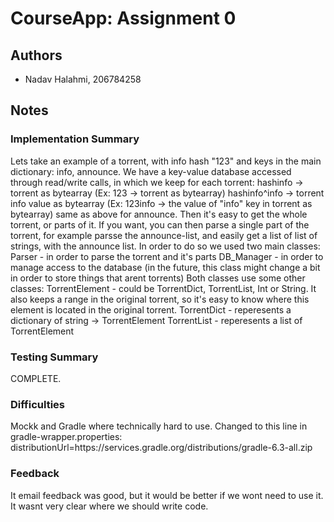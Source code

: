 # CourseApp: Assignment 0

## Authors
* Nadav Halahmi, 206784258

## Notes

### Implementation Summary
Lets take an example of a torrent, with info hash "123" and keys in the main dictionary: info, announce.
We have a key-value database accessed through read/write calls, in which we keep for each torrent:
hashinfo -> torrent as bytearray (Ex: 123 -> torrent as bytearray)
hashinfo^info -> torrent info value as bytearray (Ex: 123info -> the value of "info" key in torrent as bytearray)
same as above for announce.
Then it's easy to get the whole torrent, or parts of it. If you want, you can then parse a single part of the torrent,
for example parsse the announce-list, and easily get a list of list of strings, with the announce list.
In order to do so we used two main classes:
Parser - in order to parse the torrent and it's parts
DB_Manager - in order to manage access to the database (in the future, this class might change a bit
in order to store things that arent torrents)
Both classes use some other classes:
TorrentElement - could be TorrentDict, TorrentList, Int or String. It also keeps a range in the original torrent,
so it's easy to know where this element is located in the original torrent.
TorrentDict - reperesents a dictionary of string -> TorrentElement
TorrentList - reperesents a list of TorrentElement

### Testing Summary
COMPLETE.

### Difficulties
Mockk and Gradle where technically hard to use. 
Changed to this line in gradle-wrapper.properties: distributionUrl=https\://services.gradle.org/distributions/gradle-6.3-all.zip

### Feedback
It email feedback was good, but it would be better if we wont need to use it.
It wasnt very clear where we should write code.
